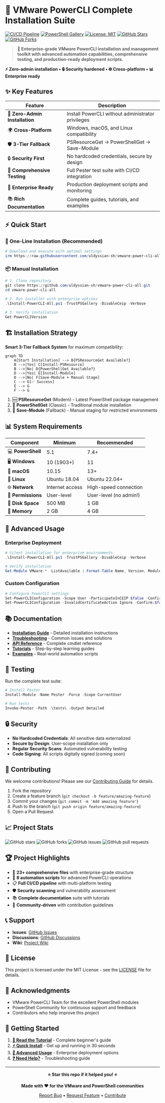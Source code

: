 # 🚀 VMware PowerCLI Complete Installation Suite

[![CI/CD Pipeline](https://github.com/uldyssian-sh/vmware-power-cli-all/actions/workflows/ci.yml/badge.svg)](https://github.com/uldyssian-sh/vmware-power-cli-all/actions/workflows/ci.yml)
[![PowerShell Gallery](https://img.shields.io/badge/PowerShell%20Gallery-VMware.PowerCLI-blue.svg)](https://www.powershellgallery.com/packages/VMware.PowerCLI)
[![License: MIT](https://img.shields.io/badge/License-MIT-yellow.svg)](https://opensource.org/licenses/MIT)
[![GitHub Stars](https://img.shields.io/github/stars/uldyssian-sh/vmware-power-cli-all?style=social)](https://github.com/uldyssian-sh/vmware-power-cli-all/stargazers)
[![GitHub Forks](https://img.shields.io/github/forks/uldyssian-sh/vmware-power-cli-all?style=social)](https://github.com/uldyssian-sh/vmware-power-cli-all/network/members)

> **🎯 Enterprise-grade VMware PowerCLI installation and management toolkit with advanced automation capabilities, comprehensive testing, and production-ready deployment scripts.**

**⚡ Zero-admin installation • 🔒 Security hardened • 🌐 Cross-platform • 📊 Enterprise ready**

## ✨ Key Features

| Feature | Description |
|---------|-------------|
| 🔧 **Zero-Admin Installation** | Install PowerCLI without administrator privileges |
| 🌍 **Cross-Platform** | Windows, macOS, and Linux compatibility |
| 🛡️ **3-Tier Fallback** | PSResourceGet → PowerShellGet → Save-Module |
| 🔒 **Security First** | No hardcoded credentials, secure by design |
| 🧪 **Comprehensive Testing** | Full Pester test suite with CI/CD integration |
| 🏢 **Enterprise Ready** | Production deployment scripts and monitoring |
| 📚 **Rich Documentation** | Complete guides, tutorials, and examples |

## ⚡ Quick Start

### 🎯 One-Line Installation (Recommended)

```powershell
# Download and execute with optimal settings
irm https://raw.githubusercontent.com/uldyssian-sh/vmware-power-cli-all/main/Install-PowerCLI-All.ps1 | iex
```

### 📦 Manual Installation

```powershell
# 1. Clone repository
git clone https://github.com/uldyssian-sh/vmware-power-cli-all.git
cd vmware-power-cli-all

# 2. Run installer with enterprise options
.\Install-PowerCLI-All.ps1 -TrustPSGallery -DisableCeip -Verbose

# 3. Verify installation
Get-PowerCLIVersion
```

## 🏗️ Installation Strategy

**Smart 3-Tier Fallback System** for maximum compatibility:

```mermaid
graph TD
    A[Start Installation] --> B{PSResourceGet Available?}
    B -->|Yes| C[Install-PSResource]
    B -->|No| D{PowerShellGet Available?}
    D -->|Yes| E[Install-Module]
    D -->|No| F[Save-Module + Manual Stage]
    C --> G[✅ Success]
    E --> G
    F --> G
```

1. 🆕 **PSResourceGet** (Modern) - Latest PowerShell package management
2. 🔄 **PowerShellGet** (Classic) - Traditional module installation
3. 💾 **Save-Module** (Fallback) - Manual staging for restricted environments

## 📊 System Requirements

| Component | Minimum | Recommended |
|-----------|---------|-------------|
| 💻 **PowerShell** | 5.1 | 7.4+ |
| 🖥️ **Windows** | 10 (1903+) | 11 |
| 🍎 **macOS** | 10.15 | 13+ |
| 🐧 **Linux** | Ubuntu 18.04 | Ubuntu 22.04+ |
| 🌐 **Network** | Internet access | High-speed connection |
| 🔐 **Permissions** | User-level | User-level (no admin!) |
| 💾 **Disk Space** | 500 MB | 1 GB |
| 🧠 **Memory** | 2 GB | 4 GB |

## 🔧 Advanced Usage

### Enterprise Deployment

```powershell
# Silent installation for enterprise environments
.\Install-PowerCLI-All.ps1 -TrustPSGallery -DisableCeip -Verbose

# Verify installation
Get-Module VMware.* -ListAvailable | Format-Table Name, Version, ModuleBase
```

### Custom Configuration

```powershell
# Configure PowerCLI settings
Set-PowerCLIConfiguration -Scope User -ParticipateInCEIP $false -Confirm:$false
Set-PowerCLIConfiguration -InvalidCertificateAction Ignore -Confirm:$false
```

## 📚 Documentation

- **[Installation Guide](docs/guides/installation.md)** - Detailed installation instructions
- **[Troubleshooting](docs/troubleshooting/common-issues.md)** - Common issues and solutions
- **[API Reference](docs/api/powercli-cmdlets.md)** - Complete cmdlet reference
- **[Tutorials](docs/tutorials/)** - Step-by-step learning guides
- **[Examples](examples/)** - Real-world automation scripts

## 🧪 Testing

Run the complete test suite:

```powershell
# Install Pester
Install-Module -Name Pester -Force -Scope CurrentUser

# Run tests
Invoke-Pester -Path .\tests\ -Output Detailed
```

## 🔒 Security

- **No Hardcoded Credentials**: All sensitive data externalized
- **Secure by Design**: User-scope installation only
- **Regular Security Scans**: Automated vulnerability testing
- **Code Signing**: All scripts digitally signed (coming soon)

## 🤝 Contributing

We welcome contributions! Please see our [Contributing Guide](CONTRIBUTING.md) for details.

1. Fork the repository
2. Create a feature branch (`git checkout -b feature/amazing-feature`)
3. Commit your changes (`git commit -m 'Add amazing feature'`)
4. Push to the branch (`git push origin feature/amazing-feature`)
5. Open a Pull Request

## 📈 Project Stats

![GitHub stars](https://img.shields.io/github/stars/uldyssian-sh/vmware-power-cli-all?style=social)
![GitHub forks](https://img.shields.io/github/forks/uldyssian-sh/vmware-power-cli-all?style=social)
![GitHub issues](https://img.shields.io/github/issues/uldyssian-sh/vmware-power-cli-all)
![GitHub pull requests](https://img.shields.io/github/issues-pr/uldyssian-sh/vmware-power-cli-all)

## 🏆 Project Highlights

- 🌟 **23+ comprehensive files** with enterprise-grade structure
- 🔧 **8 automation scripts** for advanced PowerCLI operations
- 📋 **Full CI/CD pipeline** with multi-platform testing
- 🛡️ **Security scanning** and vulnerability assessment
- 📚 **Complete documentation** suite with tutorials
- 🤝 **Community-driven** with contribution guidelines

## 📞 Support

- **Issues**: [GitHub Issues](https://github.com/uldyssian-sh/vmware-power-cli-all/issues)
- **Discussions**: [GitHub Discussions](https://github.com/uldyssian-sh/vmware-power-cli-all/discussions)
- **Wiki**: [Project Wiki](https://github.com/uldyssian-sh/vmware-power-cli-all/wiki)

## 📄 License

This project is licensed under the MIT License - see the [LICENSE](LICENSE) file for details.

## 🙏 Acknowledgments

- VMware PowerCLI Team for the excellent PowerShell modules
- PowerShell Community for continuous support and feedback
- Contributors who help improve this project

## 🚀 Getting Started

1. **[📖 Read the Tutorial](docs/tutorials/getting-started.md)** - Complete beginner's guide
2. **[⚡ Quick Install](#-quick-start)** - Get up and running in 30 seconds
3. **[🔧 Advanced Usage](docs/guides/installation.md)** - Enterprise deployment options
4. **[❓ Need Help?](docs/troubleshooting/common-issues.md)** - Troubleshooting guide

---

<div align="center">

**⭐ Star this repo if it helped you! ⭐**

**Made with ❤️ for the VMware and PowerShell communities**

[Report Bug](https://github.com/uldyssian-sh/vmware-power-cli-all/issues) • [Request Feature](https://github.com/uldyssian-sh/vmware-power-cli-all/issues) • [Contribute](CONTRIBUTING.md)

</div>